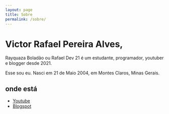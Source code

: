 ```yaml
---
layout: page
title: Sobre
permalink: /sobre/
---
```

<div class="blorb">
  <h1>Victor Rafael Pereira Alves,</h1>
  <p>Rayquaza Boladão ou Rafael Dev 21 é um estudante, programador, youtuber e blogger desde 2021.</p>
  <p>Esse sou eu. Nasci em 21 de Maio 2004, em Montes Claros, Minas Gerais.</p>
  <h2>onde está</h2>
  <ul>
    <li><a href="https://youtube.com/channel/UCxJf-i1jIPZMrB7sp6RWIHw" target="_blank" rel="nofollow noopener">Youtube</a></li>
    <li><a href="https://rayquazaboladao.blogspot.com" target="_blank" rel="nofollow noopener">Blogspot</a></li>
  </ul>
</div>
